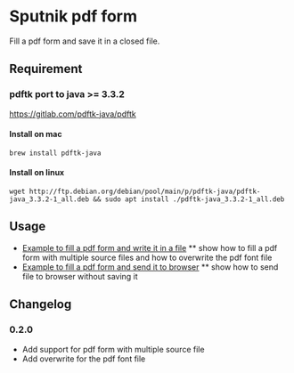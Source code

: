 # Sputnik pdf form

Fill a pdf form and save it in a closed file.

## Requirement

### pdftk port to java >= 3.3.2

https://gitlab.com/pdftk-java/pdftk

#### Install on mac

```brew install pdftk-java```

#### Install on linux

```wget http://ftp.debian.org/debian/pool/main/p/pdftk-java/pdftk-java_3.3.2-1_all.deb && sudo apt install ./pdftk-java_3.3.2-1_all.deb```

## Usage

* [Example to fill a pdf form and write it in a file](./example/fillFormAndSavePdf.php)
** show how to fill a pdf form with multiple source files and how to overwrite the pdf font file
* [Example to fill a pdf form and send it to browser](./example/fillFormAndSendToBrowser.php)
** show how to send file to browser without saving it

## Changelog

### 0.2.0

* Add support for pdf form with multiple source file
* Add overwrite for the pdf font file
